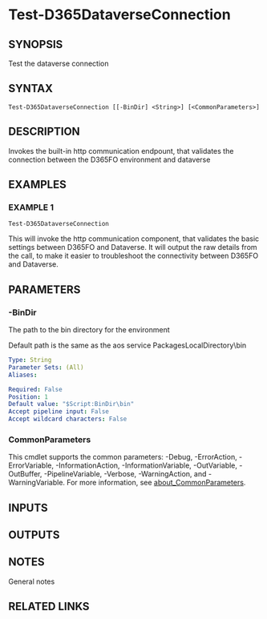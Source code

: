 ﻿---
external help file: d365fo.tools-help.xml
Module Name: d365fo.tools
online version:
schema: 2.0.0
---

# Test-D365DataverseConnection

## SYNOPSIS
Test the dataverse connection

## SYNTAX

```
Test-D365DataverseConnection [[-BinDir] <String>] [<CommonParameters>]
```

## DESCRIPTION
Invokes the built-in http communication endpount, that validates the connection between the D365FO environment and dataverse

## EXAMPLES

### EXAMPLE 1
```
Test-D365DataverseConnection
```

This will invoke the http communication component, that validates the basic settings between D365FO and Dataverse.
It will output the raw details from the call, to make it easier to troubleshoot the connectivity between D365FO and Dataverse.

## PARAMETERS

### -BinDir
The path to the bin directory for the environment

Default path is the same as the aos service PackagesLocalDirectory\bin

```yaml
Type: String
Parameter Sets: (All)
Aliases:

Required: False
Position: 1
Default value: "$Script:BinDir\bin"
Accept pipeline input: False
Accept wildcard characters: False
```

### CommonParameters
This cmdlet supports the common parameters: -Debug, -ErrorAction, -ErrorVariable, -InformationAction, -InformationVariable, -OutVariable, -OutBuffer, -PipelineVariable, -Verbose, -WarningAction, and -WarningVariable. For more information, see [about_CommonParameters](http://go.microsoft.com/fwlink/?LinkID=113216).

## INPUTS

## OUTPUTS

## NOTES
General notes

## RELATED LINKS
